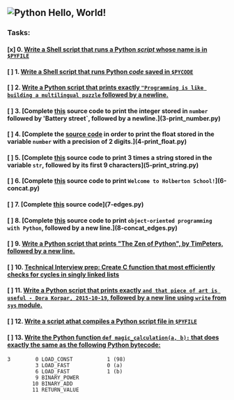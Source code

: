 ## ![Python](https://www.python.org/static/img/python-logo.png) Hello, World!

### Tasks:
#### [x] 0. [Write a Shell script that runs a Python *script* whose name is in `$PYFILE`](0-run)
#### [ ] 1. [Write a Shell script that runs Python *code* saved in `$PYCODE`](1-run_inline)
#### [ ] 2. [Write a Python script that prints exactly `"Programming is like building a multilingual puzzle` followed by a newline.](2-print.py)
#### [ ] 3. [Complete [this](https://github.com/alx-tools/0x00.py/blob/master/3-print_number.py) source code to print the integer stored in `number` followed by 'Battery street`, followed by a newline.](3-print_number.py)
#### [ ] 4. [Complete the [source code](https://github.com/alx-tools/0x00.py/blob/master/4-print_float.py) in order to print the float stored in the variable `number` with a precision of 2 digits.](4-print_float.py)
#### [ ] 5. [Complete [this](https://github.com/alx-tools/0x00.py/blob/master/5-print_string.py) source code to print 3 times a string stored in the variable `str`, followed by its first 9 characters](5-print_string.py)
#### [ ] 6. [Complete [this](https://github.com/alx-tools/0x00.py/blob/master/6-concat.py) source code to print `Welcome to Holberton School!`](6-concat.py)
#### [ ] 7. [Complete [this](https://github.com/alx-tools/0x00.py/blob/master/7-edges.py) source code](7-edges.py)
#### [ ] 8. [Complete [this](https://github.com/alx-tools/0x00.py/blob/master/8-concat_edges.py) source code to print `object-oriented programming with Python`, followed by a new line.](8-concat_edges.py)
#### [ ] 9. [Write a Python script that prints "The Zen of Python", by TimPeters, followed by a new line.](9-easter_egg.py)
#### [ ] 10. [Technical Interview prep: Create C function that most efficiently checks for cycles in singly linked lists](10-check_cycle.c)
#### [ ] 11. [Write a Python script that prints exactly `and that piece of art is useful - Dora Korpar, 2015-10-19`, followed by a new line using `write` from `sys` module.](100-write.py)
#### [ ] 12. [Write a script athat compiles a Python script file in `$PYFILE`](101-compile)
#### [ ] 13. [Write the Python function `def magic_calculation(a, b):` that does exactly the same as the following Python bytecode:](102-magic_calculation.py)
```
3		 0 LOAD_CONST			1 (98)
		 3 LOAD_FAST			0 (a)
		 6 LOAD_FAST			1 (b)
		 9 BINARY_POWER
		10 BINARY_ADD
		11 RETURN_VALUE
```
